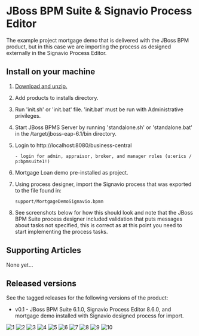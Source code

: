 JBoss BPM Suite & Signavio Process Editor
=========================================
The example project mortgage demo that is delivered with the JBoss BPM product, but in this case we are importing
the process as designed externally in the Signavio Process Editor.


Install on your machine
-----------------------
1. [Download and unzip.](https://github.com/jbossdemocentral/bpms-mortgage-demo/archive/master.zip)

2. Add products to installs directory.

3. Run 'init.sh' or 'init.bat' file. 'init.bat' must be run with Administrative privileges. 

4. Start JBoss BPMS Server by running 'standalone.sh' or 'standalone.bat' in the <path-to-project>/target/jboss-eap-6.1/bin directory.

5. Login to http://localhost:8080/business-central  

    ```
    - login for admin, appraisor, broker, and manager roles (u:erics / p:bpmsuite1!)
    ```

6. Mortgage Loan demo pre-installed as project.

7. Using process designer, import the Signavio process that was exported to the file found in:

   ```
   support/MortgageDemoSignavio.bpmn
   ```

8. See screenshots below for how this should look and note that the JBoss BPM Suite process designer included validation that puts
	 messages about tasks not specified, this is correct as at this point you need to start implementing the process tasks.


Supporting Articles
-------------------
None yet...


Released versions
-----------------
See the tagged releases for the following versions of the product:

- v0.1 - JBoss BPM Suite 6.1.0, Signavio Process Editor 8.6.0, and mortgage demo installed with Signavio designed process for import.

![1](https://raw.githubusercontent.com/eschabell/bpms-signavio-integration-demo/master/docs/demo-images/1-signavio-create-new.png)
![2](https://raw.githubusercontent.com/eschabell/bpms-signavio-integration-demo/master/docs/demo-images/2-signavio-name-process.png)
![3](https://raw.githubusercontent.com/eschabell/bpms-signavio-integration-demo/master/docs/demo-images/3-signavio-import-bpmn.png)
![4](https://raw.githubusercontent.com/eschabell/bpms-signavio-integration-demo/master/docs/demo-images/4-signavio-file-import.png)
![5](https://raw.githubusercontent.com/eschabell/bpms-signavio-integration-demo/master/docs/demo-images/5-signavio-bpmn-imported.png)
![6](https://raw.githubusercontent.com/eschabell/bpms-signavio-integration-demo/master/docs/demo-images/6-signavio-replace-existing.png)
![7](https://raw.githubusercontent.com/eschabell/bpms-signavio-integration-demo/master/docs/demo-images/7-signavio-imported-results.png)
![8](https://raw.githubusercontent.com/eschabell/bpms-signavio-integration-demo/master/docs/demo-images/8-signavio-validation-messages.png)
![9](https://raw.githubusercontent.com/eschabell/bpms-signavio-integration-demo/master/docs/demo-images/9-signavio-description-node.png)
![10](https://raw.githubusercontent.com/eschabell/bpms-signavio-integration-demo/master/docs/demo-images/10-signavio-credit-service.png)
